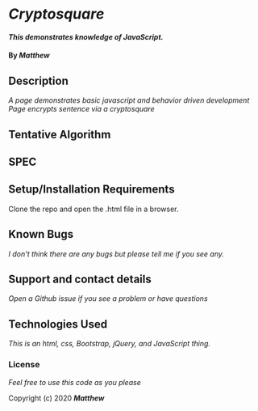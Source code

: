 
# _Cryptosquare_

#### _This demonstrates knowledge of JavaScript._

#### By _**Matthew**_


## Description

_A page demonstrates basic javascript and behavior driven development_
_Page encrypts sentence via a cryptosquare_


## Tentative Algorithm


## SPEC


## Setup/Installation Requirements

Clone the repo and open the .html file in a browser.

## Known Bugs

_I don't think there are any bugs but please tell me if you see any._

## Support and contact details

_Open a Github issue if you see a problem or have questions_

## Technologies Used

_This is an html, css, Bootstrap, jQuery, and JavaScript thing._

### License

*Feel free to use this code as you please*

Copyright (c) 2020 **_Matthew_**
